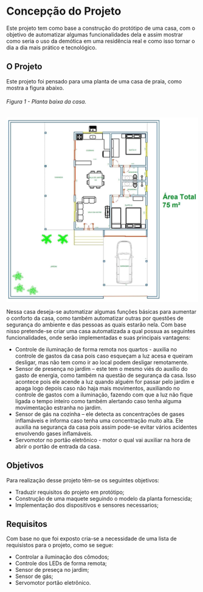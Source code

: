 # Concepção do Projeto 

Este projeto tem como base a construção do protótipo de uma casa, com o objetivo de automatizar algumas funcionalidades dela e assim mostrar como seria o uso da demótica em uma residência real e como isso tornar o dia a dia mais prático e tecnológico.

## O Projeto

Este projeto foi pensado para uma planta de uma casa de praia, como mostra a figura abaixo.

###### Figura 1 - Planta baixa da casa.
![Figura 1: Planta baixa da casa.](./figuras/Planta_baixa_PI2.jpg)

Nessa casa deseja-se automatizar algumas funções básicas para aumentar o conforto da casa, como também automatizar outras por questões de segurança do ambiente e das pessoas as quais estarão nela. Com base nisso pretende-se criar uma casa automatizada a qual possua as seguintes funcionalidades, onde serão implementadas e suas principais vantagens:

* Controle de iluminação de forma remota nos quartos - auxilia no controle de gastos da casa pois caso esqueçam a luz acesa e queiram desligar, mas não tem como ir ao local podem desligar remotamente.
* Sensor de presença no jardim – este tem o mesmo viés do auxílio do gasto de energia, como também na questão de segurança da casa. Isso acontece pois ele acende a luz quando alguém for passar pelo jardim e apaga logo depois caso não haja mais movimentos, auxiliando no controle de gastos com a iluminação, fazendo com que a luz não fique ligada o tempo inteiro como também alertando caso tenha alguma movimentação estranha no jardim.
* Sensor de gás na cozinha – ele detecta as concentrações de gases inflamáveis e informa caso tenha uma concentração muito alta. Ele auxilia na segurança da casa pois assim pode-se evitar vários acidentes envolvendo gases inflamáveis.
* Servomotor no portão eletrônico - motor o qual vai auxiliar na  hora de abrir o portão de entrada da casa.

## Objetivos
Para realização desse projeto têm-se os seguintes objetivos:
* Traduzir requisitos do projeto em protótipo;
* Construção de uma maquete seguindo o modelo da planta fornescida;
* Implementação dos dispositivos e sensores necessarios;

## Requisitos

Com base no que foi exposto cria-se a necessidade de uma lista de requisistos para o projeto, como se segue:
 * Controlar a iluminação dos cômodos;
 * Controle dos LEDs de forma remota;
 * Sensor de preseça no jardim;
 * Sensor de gás;
 * Servomotor portão eletrônico.
